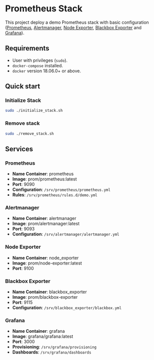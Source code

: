 # Prometheus Stack

This project deploy a demo Prometheus stack with basic configuration ([Prometheus](https://prometheus.io/docs/introduction/overview/), [Alertmanager](https://prometheus.io/docs/alerting/alertmanager/), [Node Exporter](https://prometheus.io/docs/guides/node-exporter/), [Blackbox Exporter](https://github.com/prometheus/blackbox_exporter) and [Grafana](https://grafana.com/docs/)).

## Requirements

* User with privileges (`sudo`).
* `docker-compose` installed.
* `docker` version 18.06.0+ or above. 

## Quick start

### Initialize Stack

```bash
sudo ./initialize_stack.sh
```

### Remove stack

```bash
sudo ./remove_stack.sh
```

## Services

### Prometheus

* **Name Container**: prometheus
* **Image**: prom/prometheus:latest
* **Port**: 9090
* **Configuration**: `/srv/prometheus/prometheus.yml`
* **Rules**: `/srv/prometheus/rules.d/demo.yml`

### Alertmanager

* **Name Container**: alertmanager
* **Image**: prom/alertmanager:latest
* **Port**: 9093
* **Configuration**: `/srv/alertmanager/alertmanager.yml`

### Node Exporter

* **Name Container**: node_exporter
* **Image**: prom/node-exporter:latest
* **Port**: 9100

### Blackbox Exporter

* **Name Container**: blackbox_exporter
* **Image**: prom/blackbox-exporter
* **Port**: 9115
* **Configuration**: `/srv/blackbox_exporter/blackbox.yml`

### Grafana

* **Name Container**: grafana
* **Image**: grafana/grafana:latest
* **Port**: 3000
* **Provisioning**: `/srv/grafana/provisioning`
* **Dashboards**: `/srv/grafana/dashboards`
